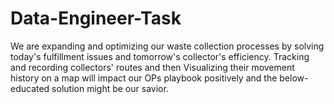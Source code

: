 # Data-Engineer-Task
We are expanding and optimizing our waste collection processes by solving today's fulfillment issues and tomorrow's collector's efficiency. Tracking and recording collectors' routes and then Visualizing their movement history on a map will impact our OPs playbook positively and the below-educated solution might be our savior.
